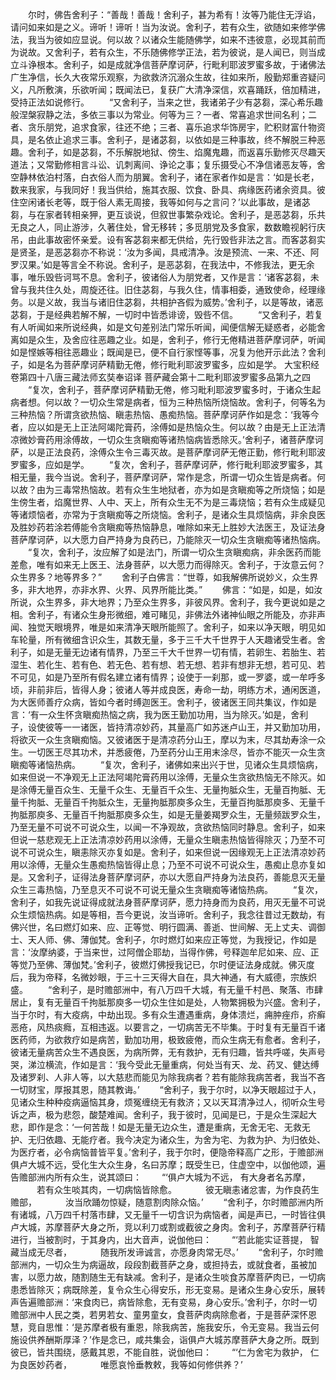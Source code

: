 <!-- { "loadSidebar": true } -->
　　尔时，佛告舍利子：“善哉！善哉！舍利子，甚为希有！汝等乃能住无浮谄，请问如来如是之义。谛听！谛听！当为汝说。舍利子，若有众生，欲随如来修学佛法，我当为彼如应显说。何以故？以诸众生能随佛学，如来不违彼意，必现其前而为说故。又舍利子，若有众生，不乐随佛修学正法，若为彼说，是人闻已，则当成立斗诤根本。舍利子，如是成就净信菩萨摩诃萨，行毗利耶波罗蜜多故，于诸佛法广生净信，长久大夜常乐观察，为欲救济沉溺众生故，往如来所，殷勤郑重咨疑问义，凡所敷演，乐欲听闻；既闻法已，复获广大清净深信，欢喜踊跃，倍加精进，受持正法如说修行。
　　“又舍利子，当来之世，我诸弟子少有苾芻，深心希乐趣般涅槃寂静之法，多依三事以为常业。何等为三？一者、常喜追求世间名利；二者、贪乐朋党，追求食家，往还不绝；三者、喜乐追求华饰房宇，贮积财富什物资具，是名依止追求三事。舍利子，是诸苾芻，以依如是三种事故，终不解脱三种恶趣。舍利子，如是苾芻，不乐解脱地狱、傍生、焰魔鬼趣，而返喜乐勤修灭尽趣天道法；又常勤修相言斗讼、讥刺离间、诤论之事；复乐摄受心不净信诸恶友等，舍空静林依泊村落，白衣俗人而为朋翼。舍利子，诸在家者作如是言：‘如是长老，数来我家，与我同好！我当供给，施其衣服、饮食、卧具、病缘医药诸余资具。彼住空闲诸长老等，既于俗人素无周接，我等如何与之言问？’以此事故，是诸苾芻，与在家者转相亲狎，更互谈说，但叙世事繁杂戏论。舍利子，是恶苾芻，乐共无良之人，同止游涉，久著住处，曾无移转；多觅朋党及多食家，数数瞻视躬行庆吊，由此事故密怀亲爱。设有客苾芻来都无供给，先行毁呰非法之言。而客苾芻实是贤圣，是恶苾芻亦不称说：‘汝为多闻，具戒清净。汝是预流、一来、不还、阿罗汉果。’如是等言全不称说。舍利子，是恶苾芻，在我法中，不修我法，更无余事，唯乐毁呰诃骂不息。舍利子，彼诸俗人为朋党者，又作是言：‘诸客苾芻，未曾与我共住久处，周旋还往。旧住苾芻，与我久住，情事相委，通致使命，经理缘务。以是义故，我当与诸旧住苾芻，共相护吝假为威势。’舍利子，以是等故，诸恶苾芻，于是经典若解不解，一切时中皆悉诽谤，毁呰不信。
　　“又舍利子，若复有人听闻如来所说经典，如是文句差别法门常乐听闻，闻便信解无疑惑者，必能舍离如是众生，及舍应往恶趣之业。如是，舍利子，修行无倦精进菩萨摩诃萨，听闻如是悭嫉等相往恶趣业；既闻是已，便不自行家悭等事，况复为他开示此法？舍利子，如是名为菩萨摩诃萨精勤无倦，修行毗利耶波罗蜜多，应如是学。
大宝积经卷第四十八唐三藏法师玄奘奉诏译
菩萨藏会第十二毗利耶波罗蜜多品第九之四
　　“复次，舍利子，菩萨摩诃萨精勤无倦，修习毗利耶波罗蜜多时，于诸众生起病者想。何以故？一切众生常是病者，恒为三种热恼所烧恼故。舍利子，何等名为三种热恼？所谓贪欲热恼、瞋恚热恼、愚痴热恼。菩萨摩诃萨作如是念：‘我等今者，应以如是无上正法阿竭陀膏药，涂傅如是热恼众生。何以故？由是无上正法清凉微妙膏药用涂傅故，一切众生贪瞋痴等诸热恼病皆悉除灭。’舍利子，诸菩萨摩诃萨，以是正法良药，涂傅众生令三毒灭故。是菩萨摩诃萨无倦正勤，修行毗利耶波罗蜜多，应如是学。
　　“复次，舍利子，菩萨摩诃萨，修行毗利耶波罗蜜多，其相无量，我今当说。舍利子，菩萨摩诃萨，常作是念，所谓一切众生皆是病者。何以故？由为三毒常热恼故。若有众生生地狱者，亦为如是贪瞋痴等之所烧恼；如是生傍生者，焰魔世界、人中、天上，所有众生无不为是三毒烧恼；若有众生成疑见等诸烦恼者，亦常为于贪瞋痴等之所烧恼。舍利子，是诸众生具烦恼病，非余良医及胜妙药若涂若傅能令贪瞋痴等热恼静息，唯除如来无上胜妙大法医王，及证法身菩萨摩诃萨，以大愿力自严持身为良药已，乃能除灭一切众生贪瞋痴等诸热恼病。
　　“复次，舍利子，汝应解了如是法门，所谓一切众生贪瞋痴病，非余医药而能差愈，唯有如来无上医王、法身菩萨，以大愿力而得除灭。舍利子，于汝意云何？众生界多？地等界多？”
　　舍利子白佛言：“世尊，如我解佛所说妙义，众生界多，非大地界，亦非水界、火界、风界所能比类。”
　　佛言：“如是，如是，如汝所说，众生界多，非大地界；乃至众生界多，非彼风界。舍利子，我今更说如是之相。舍利子，有诸众生身形微细，难可睹见，非佛法外诸神仙眼之所能及，亦非声闻、独觉天眼境界，唯是如来清净天眼所能照了。舍利子，如来以净天眼，明见如车轮量，所有微细含识众生，其数无量，多于三千大千世界于人天趣诸受生者。舍利子，如是无量无边诸有情界，乃至三千大千世界一切有情，若卵生、若胎生、若湿生、若化生、若有色、若无色、若有想、若无想、若非有想非无想，若可见、若不可见，如是乃至所有假名建立诸有情界；设使于一刹那，或一罗婆，或一牟呼多顷，非前非后，皆得人身；彼诸人等并成良医，寿命一劫，明练方术，通闲医道，为大医师善疗众病，皆如今者时缚迦医王。舍利子，彼诸医王同共集议，作如是言：‘有一众生怀贪瞋痴热恼之病，我为医王勤加功用，当为除灭。’如是，舍利子，设使彼等一一诸医，皆持清凉妙药，其量高广如苏迷卢山王，并又勤加功用，将欲灭一众生贪瞋痴恼。又彼诸医于是清凉药分山王，摩以为末，尽其劫寿涂一众生。一切医王尽其功术，并悉疲倦，乃至药分山王用末涂尽，皆亦不能灭一众生贪瞋痴等诸恼热病。
　　“复次，舍利子，诸佛如来出兴于世，见诸众生具烦恼病，如来但说一不净观无上正法阿竭陀膏药用以涂傅，无量众生贪欲热恼无不除灭。如是涂傅无量百众生、无量千众生、无量百千众生、无量拘胝众生，无量百拘胝、无量千拘胝、无量百千拘胝众生，无量拘胝那庾多众生，无量百拘胝那庾多、无量千拘胝那庾多、无量百千拘胝那庾多众生，如是无量姜羯罗众生，无量频跋罗众生，乃至无量不可说不可说众生，以闻一不净观故，贪欲热恼同时静息。舍利子，如来但说一慈悲观无上正法清凉妙药用以涂傅，无量众生瞋恚热恼皆得除灭；乃至不可说不可说众生，瞋恚除灭亦复如是。舍利子，如来但说一因缘观无上正法清凉妙药用以涂傅，无量众生愚痴热恼皆得止息；乃至不可说不可说众生，愚痴止息亦复如是。又舍利子，证得法身菩萨摩诃萨，亦以大愿自严持身为法良药，善能息灭无量众生三毒热恼，乃至息灭不可说不可说无量众生贪瞋痴等诸恼热病。
　　“复次，舍利子，如我先说证得成就法身菩萨摩诃萨，愿力持身而为良药，用灭无量不可说众生烦恼热病。如是等相，吾今更说，汝当谛听。舍利子，我念往昔过无数劫，有佛兴世，名曰燃灯如来、应、正等觉、明行圆满、善逝、世间解、无上丈夫、调御士、天人师、佛、薄伽梵。舍利子，尔时燃灯如来应正等觉，为我授记，作如是言：‘汝摩纳婆，于当来世，过阿僧企耶劫，当得作佛，号释迦牟尼如来、应、正等觉乃至佛、薄伽梵。’舍利子，彼燃灯佛授我记已，尔时便证法身成就。佛灭度后，我为帝释，名微妙眼，于三十三天得大自在，具大神通，有大威德，宗族炽盛。
　　“舍利子，是时赡部洲中，有八万四千大城，有无量千村邑、聚落、市肆居止，复有无量百千拘胝那庾多一切众生住如是处，人物繁拥极为兴盛。舍利子，当于尔时，有大疫病，中劫出现。多有众生遭遇重病，身体溃烂，痈肿痤疖，疥癣恶疮，风热痰癊，互相违返。以要言之，一切病苦无不毕集。于时复有无量百千诸医药师，为欲救疗如是病苦，勤加功用，极致疲倦，而众生病无有愈者。舍利子，彼诸无量病苦众生不遇良医，为病所弊，无有救护，无有归趣，皆共呼嗟，失声号哭，涕泣横流，作如是言：‘我今受此无量重病，何处当有天、龙、药叉、健达缚及诸罗刹、人非人等，以大慈悲而能见为除我病者？若有能除我病苦者，我当不吝一切财宝，厚报其恩，随其教诲。’
　　“舍利子，我于尔时，以净天眼超过于人，见诸众生种种疫病逼恼其身，烦冤缠绕无有救济；又以天耳清净过人，彻听众生号诉之声，极为悲怨，酸楚难闻。舍利子，我于彼时，见闻是已，于是众生深起大悲，即作是念：‘一何苦哉！如是无量无边众生，遭是重病，无舍无宅、无救无护、无归依趣、无能疗者。我今决定为诸众生，为舍为宅、为救为护、为归依处、为医疗者，必令病恼普皆平复。’舍利子，我于尔时，便隐帝释高广之形，于赡部洲俱卢大城不远，受化生大众生身，名曰苏摩；既受生已，住虚空中，以伽他颂，遍告赡部洲内所有众生，说其颂曰：
　　“‘俱卢大城为不远，
有大身者名苏摩，
　　　若有众生啖其肉，一切病恼皆除愈。
　　　彼无瞋恚诸忿害，为作良药生赡部，
　　　汝当欣踊勿惊疑，随意割肉除众恼。’
　　“舍利子，尔时赡部洲内所有诸城，八万四千村落市肆，又无量千一切含识为病恼者，闻是声已，一时皆往俱卢大城，苏摩菩萨大身之所，竞以利刀或割或截彼之身肉。舍利子，苏摩菩萨行精进行，当被割时，于其身内，出大音声，说伽他曰：
　　“‘若此能实证菩提，
智藏当成无尽者，
　　　随我所发谛诚言，亦愿身肉常无尽。’
　　“舍利子，尔时赡部洲内，一切众生为病逼故，段段割截菩萨之身，或担持去，或就食者，虽被加害，以愿力故，随割随生无有缺减。舍利子，是诸众生啖食苏摩菩萨肉已，一切病患悉皆除灭；病既除差，复令众生心得安乐，形无变易。是诸众生身心安乐，展转声告遍赡部洲：‘来食肉已，病皆除愈，无有变易，身心安乐。’舍利子，尔时一切赡部洲中人民之类，若男若女、童男童女，食菩萨肉病除愈者，于是菩萨深怀恩慧，竞自思惟：‘是苏摩者极有重恩，除我病苦，施我安乐，令无变易。我当云何施设供养酬斯厚泽？’作是念已，咸共集会，诣俱卢大城苏摩菩萨大身之所。既到彼已，皆共围绕，感戴其恩，不能自胜，说伽他曰：
　　“‘仁为舍宅为救护，
仁为良医妙药者，
　　　唯愿哀怜垂教敕，我等如何修供养？’
